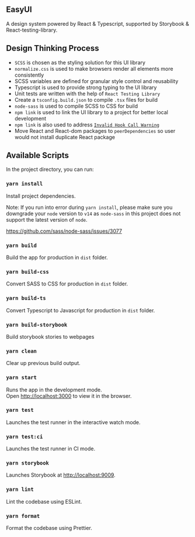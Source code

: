 ## EasyUI

A design system powered by React & Typescript, supported by Storybook & React-testing-library.

## Design Thinking Process

-   `SCSS` is chosen as the styling solution for this UI library
-   `normalize.css` is used to make browsers render all elements more consistently
-   SCSS variables are defined for granular style control and reusability
-   Typescript is used to provide strong typing to the UI library
-   Unit tests are written with the help of `React Testing Library`
-   Create a `tsconfig.build.json` to compile `.tsx` files for build
-   `node-sass` is used to compile SCSS to CSS for build
-   `npm link` is used to link the UI library to a project for better local development
-   `npm link` is also used to address [`Invalid Hook Call Warning`](https://reactjs.org/warnings/invalid-hook-call-warning.html)
-   Move React and React-dom packages to `peerDependencies` so user would not install duplicate React package

## Available Scripts

In the project directory, you can run:

### `yarn install`

Install project dependencies.

Note: If you run into error during `yarn install`, please make sure you downgrade your `node` version to `v14` as `node-sass` in this project does not support the latest version of `node`.

https://github.com/sass/node-sass/issues/3077

### `yarn build`

Build the app for production in `dist` folder.

### `yarn build-css`

Convert SASS to CSS for production in `dist` folder.

### `yarn build-ts`

Convert Typescript to Javascript for production in `dist` folder.

### `yarn build-storybook`

Build storybook stories to webpages

### `yarn clean`

Clear up previous build output.

### `yarn start`

Runs the app in the development mode.<br />
Open [http://localhost:3000](http://localhost:3000) to view it in the browser.

### `yarn test`

Launches the test runner in the interactive watch mode.

### `yarn test:ci`

Launches the test runner in CI mode.

### `yarn storybook`

Launches Storybook at [http://localhost:9009](http://localhost:9009).

### `yarn lint`

Lint the codebase using ESLint.

### `yarn format`

Format the codebase using Prettier.
